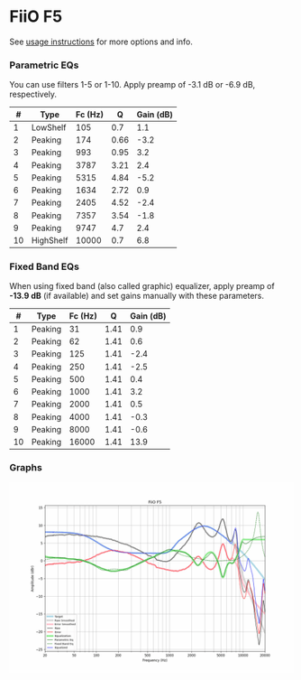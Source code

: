 # FiiO F5
See [usage instructions](https://github.com/jaakkopasanen/AutoEq#usage) for more options and info.

### Parametric EQs
You can use filters 1-5 or 1-10. Apply preamp of -3.1 dB or -6.9 dB, respectively.

|   # | Type      |   Fc (Hz) |    Q |   Gain (dB) |
|-----|-----------|-----------|------|-------------|
|   1 | LowShelf  |       105 | 0.7  |         1.1 |
|   2 | Peaking   |       174 | 0.66 |        -3.2 |
|   3 | Peaking   |       993 | 0.95 |         3.2 |
|   4 | Peaking   |      3787 | 3.21 |         2.4 |
|   5 | Peaking   |      5315 | 4.84 |        -5.2 |
|   6 | Peaking   |      1634 | 2.72 |         0.9 |
|   7 | Peaking   |      2405 | 4.52 |        -2.4 |
|   8 | Peaking   |      7357 | 3.54 |        -1.8 |
|   9 | Peaking   |      9747 | 4.7  |         2.4 |
|  10 | HighShelf |     10000 | 0.7  |         6.8 |

### Fixed Band EQs
When using fixed band (also called graphic) equalizer, apply preamp of **-13.9 dB** (if available) and set gains manually with these parameters.

|   # | Type    |   Fc (Hz) |    Q |   Gain (dB) |
|-----|---------|-----------|------|-------------|
|   1 | Peaking |        31 | 1.41 |         0.9 |
|   2 | Peaking |        62 | 1.41 |         0.6 |
|   3 | Peaking |       125 | 1.41 |        -2.4 |
|   4 | Peaking |       250 | 1.41 |        -2.5 |
|   5 | Peaking |       500 | 1.41 |         0.4 |
|   6 | Peaking |      1000 | 1.41 |         3.2 |
|   7 | Peaking |      2000 | 1.41 |         0.5 |
|   8 | Peaking |      4000 | 1.41 |        -0.3 |
|   9 | Peaking |      8000 | 1.41 |        -0.6 |
|  10 | Peaking |     16000 | 1.41 |        13.9 |

### Graphs
![](./FiiO%20F5.png)
